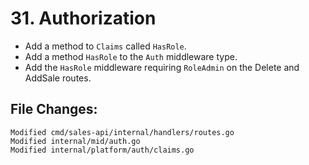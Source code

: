 # 31. Authorization

- Add a method to `Claims` called `HasRole`.
- Add a method `HasRole` to the `Auth` middleware type.
- Add the `HasRole` middleware requiring `RoleAdmin` on the Delete and AddSale routes.


## File Changes:

```
Modified cmd/sales-api/internal/handlers/routes.go
Modified internal/mid/auth.go
Modified internal/platform/auth/claims.go
```